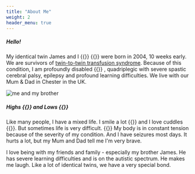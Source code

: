 ```yaml
---
title: "About Me"
weight: 2
header_menu: true
---
```


##### Hello!

My identical twin James and I {{<icon class="fa fa-male">}}
{{<icon class="fa fa-male">}} were born in 2004, 10 weeks early. We are
survivors of [twin-to-twin transfusion
syndrome](https://en.wikipedia.org/wiki/Twin-to-twin_transfusion_syndrome).
Because of this condition, I am profoundly disabled
{{<icon class="fa fa-wheelchair-alt">}} , quadriplegic with severe spastic
cerebral palsy, epilepsy and profound learning difficulties. We live with our
Mum &amp; Dad in Chester in the UK.

![me and my brother](images/twins.jpg)

##### Highs {{<icon class="fa fa-thumbs-up">}} and Lows {{<icon class="fa fa-thumbs-down">}}

Like many people, I have a mixed life. I smile a lot
{{<icon class="fa fa-smile-o">}} and I love cuddles
{{<icon class="fa fa-heart">}}. But sometimes life is very difficult.
{{<icon class="fa fa-frown-o">}} My body is in constant tension because of the
severity of my condition. And I have seizures most days. It hurts a lot, but
my Mum and Dad tell me I'm very brave.

I love being with my friends and family - especially my brother James. He has
severe learning difficulties and is on the autistic spectrum. He makes me laugh.
Like a lot of identical twins, we have a very special bond.